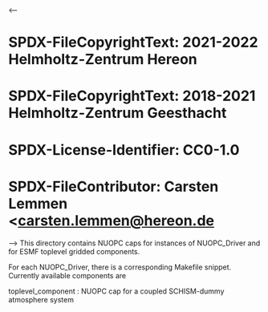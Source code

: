 <--
# SPDX-FileCopyrightText: 2021-2022 Helmholtz-Zentrum Hereon
# SPDX-FileCopyrightText: 2018-2021 Helmholtz-Zentrum Geesthacht
# SPDX-License-Identifier: CC0-1.0
# SPDX-FileContributor: Carsten Lemmen <carsten.lemmen@hereon.de
-->
This directory contains NUOPC caps for instances of NUOPC_Driver and for
ESMF toplevel gridded components.

For each NUOPC_Driver, there is a corresponding Makefile snippet. Currently
available components are

toplevel_component
: NUOPC cap for a coupled SCHISM-dummy atmosphere system
